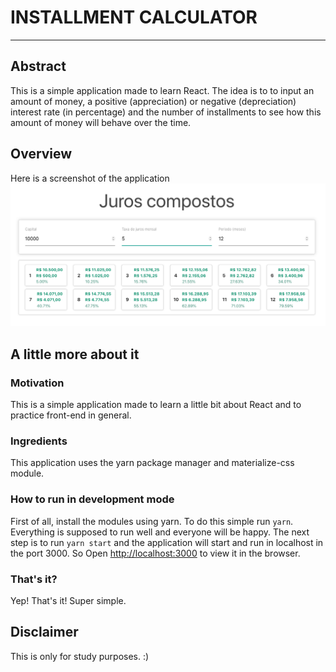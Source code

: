# INSTALLMENT CALCULATOR
---   
## Abstract   
This is a simple application made to learn React. The idea is to to input an amount of money, a positive (appreciation) or negative (depreciation) interest rate (in percentage) and the number of installments to see how this amount of money will behave over the time.
   
## Overview
Here is a screenshot of the application
![Application Overview](./show/ps.png)

## A little more about it

### Motivation
This is a simple application made to learn a little bit about React and to practice front-end in general.

### Ingredients
This application uses the yarn package manager and materialize-css module.

### How to run in development mode
First of all, install the modules using yarn. To do this simple run `yarn`. Everything is supposed to run well and everyone will be happy. The next step is to run `yarn start` and the application will start and run in localhost in the port 3000. So Open [http://localhost:3000](http://localhost:3000) to view it in the browser.

### That's it?   
Yep! That's it! Super simple.

## Disclaimer
This is only for study purposes. :)
